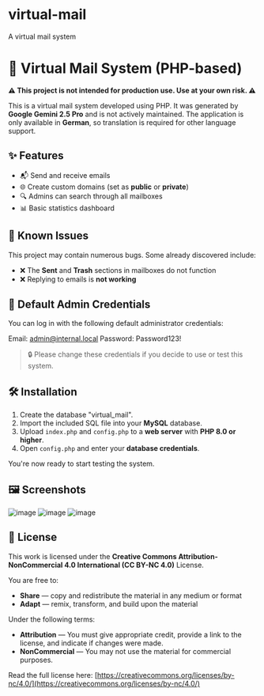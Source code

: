 # virtual-mail
A virtual mail system

# 📧 Virtual Mail System (PHP-based)

**⚠️ This project is not intended for production use. Use at your own risk. ⚠️**

This is a virtual mail system developed using PHP. It was generated by **Google Gemini 2.5 Pro** and is not actively maintained. The application is only available in **German**, so translation is required for other language support.

## ✨ Features

- 📬 Send and receive emails
- 🌐 Create custom domains (set as **public** or **private**)
- 🔍 Admins can search through all mailboxes
- 📊 Basic statistics dashboard

## 🚫 Known Issues

This project may contain numerous bugs. Some already discovered include:

- ❌ The **Sent** and **Trash** sections in mailboxes do not function
- ❌ Replying to emails is **not working**

## 🔐 Default Admin Credentials

You can log in with the following default administrator credentials:

Email: admin@internal.local
Password: Password123!

> 🔒 Please change these credentials if you decide to use or test this system.

## 🛠️ Installation

1. Create the database "virtual_mail".
2. Import the included SQL file into your **MySQL** database.
3. Upload `index.php` and `config.php` to a **web server** with **PHP 8.0 or higher**.
4. Open `config.php` and enter your **database credentials**.

You're now ready to start testing the system.

## 🖼️ Screenshots

![image](https://github.com/user-attachments/assets/e4afe768-0c22-4986-ba4a-3c4b248738c9)
![image](https://github.com/user-attachments/assets/17d04833-ce93-4744-a380-d55a5788c3b7)
![image](https://github.com/user-attachments/assets/a01da64f-1548-49a4-bdc3-dc8db03ea807)

## 📄 License

This work is licensed under the **Creative Commons Attribution-NonCommercial 4.0 International (CC BY-NC 4.0)** License.

You are free to:

- **Share** — copy and redistribute the material in any medium or format  
- **Adapt** — remix, transform, and build upon the material

Under the following terms:

- **Attribution** — You must give appropriate credit, provide a link to the license, and indicate if changes were made.
- **NonCommercial** — You may not use the material for commercial purposes.

Read the full license here: [https://creativecommons.org/licenses/by-nc/4.0/](https://creativecommons.org/licenses/by-nc/4.0/)


